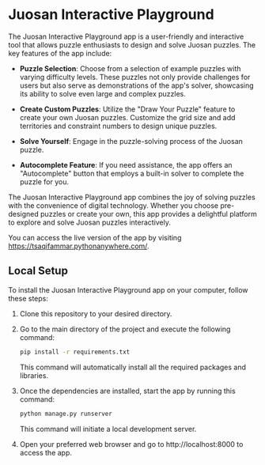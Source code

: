 # Juosan Interactive Playground

The Juosan Interactive Playground app is a user-friendly and interactive tool that allows puzzle enthusiasts to design and solve Juosan puzzles.
The key features of the app include:

* **Puzzle Selection**: Choose from a selection of example puzzles with varying difficulty levels. These puzzles not only provide challenges for users but also serve as demonstrations of the app's solver, showcasing its ability to solve even large and complex puzzles.

* **Create Custom Puzzles**: Utilize the "Draw Your Puzzle" feature to create your own Juosan puzzles. Customize the grid size and add territories and constraint numbers to design unique puzzles.

* **Solve Yourself**: Engage in the puzzle-solving process of the Juosan puzzle.

* **Autocomplete Feature**: If you need assistance, the app offers an "Autocomplete" button that employs a built-in solver to complete the puzzle for you.

The Juosan Interactive Playground app combines the joy of solving puzzles with the convenience of digital technology.
Whether you choose pre-designed puzzles or create your own, this app provides a delightful platform to explore and solve Juosan puzzles interactively.

You can access the live version of the app by visiting https://tsaqifammar.pythonanywhere.com/.

## Local Setup

To install the Juosan Interactive Playground app on your computer, follow these steps:

1. Clone this repository to your desired directory.

2. Go to the main directory of the project and execute the following command:
   ```bash
   pip install -r requirements.txt
   ```
   This command will automatically install all the required packages and libraries.

3. Once the dependencies are installed, start the app by running this command:
   ```bash
   python manage.py runserver
   ```
   This command will initiate a local development server.
  
4. Open your preferred web browser and go to http://localhost:8000 to access the app.
